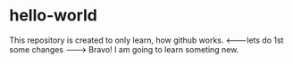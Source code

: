 # hello-world
This repository is created to only learn, how github works.
<---lets do 1st some changes --->
Bravo! I am going to learn someting new.
